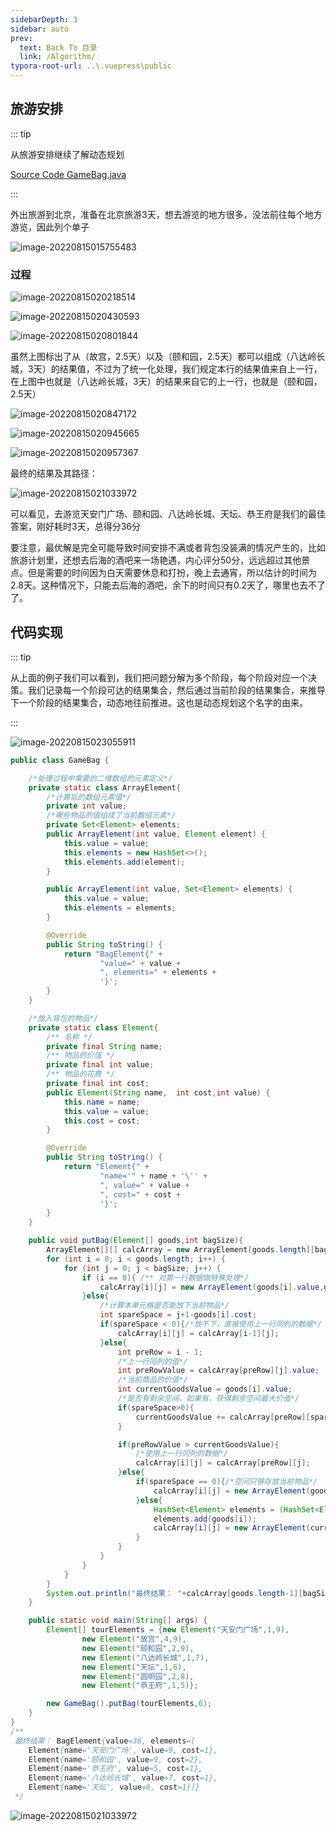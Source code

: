 ```yaml
---
sidebarDepth: 3
sidebar: auto
prev:
  text: Back To 目录
  link: /Algorithm/
typora-root-url: ..\.vuepress\public
---
```




## 旅游安排

::: tip

从旅游安排继续了解动态规划

[Source Code GameBag.java]()

:::

外出旅游到北京，准备在北京旅游3天，想去游览的地方很多，没法前往每个地方游览，因此列个单子

![image-20220815015755483](/images/algorithm/image-20220815015755483.png)

### 过程

![image-20220815020218514](/images/algorithm/image-20220815020218514.png)

![image-20220815020430593](/images/algorithm/image-20220815020430593.png)

![image-20220815020801844](/images/algorithm/image-20220815020801844.png)

虽然上图标出了从（故宫，2.5天）以及（颐和园，2.5天）都可以组成（八达岭长城，3天）的结果值，不过为了统一化处理，我们规定本行的结果值来自上一行，在上图中也就是（八达岭长城，3天）的结果来自它的上一行，也就是（颐和园，2.5天）

![image-20220815020847172](/images/algorithm/image-20220815020847172.png)

![image-20220815020945665](/images/algorithm/image-20220815020945665.png)

![image-20220815020957367](/images/algorithm/image-20220815020957367.png)

最终的结果及其路径：

![image-20220815021033972](/images/algorithm/image-20220815021033972.png)

可以看见，去游览天安门广场、颐和园、八达岭长城、天坛、恭王府是我们的最佳答案，刚好耗时3天，总得分36分

要注意，最优解是完全可能导致时间安排不满或者背包没装满的情况产生的，比如旅游计划里，还想去后海的酒吧来一场艳遇，内心评分50分，远远超过其他景点。但是需要的时间因为白天需要休息和打扮，晚上去通宵，所以估计的时间为2.8天。这种情况下，只能去后海的酒吧，余下的时间只有0.2天了，哪里也去不了了。



## 代码实现

::: tip

从上面的例子我们可以看到，我们把问题分解为多个阶段，每个阶段对应一个决策。我们记录每一个阶段可达的结果集合，然后通过当前阶段的结果集合，来推导下一个阶段的结果集合，动态地往前推进。这也是动态规划这个名字的由来。

:::

![image-20220815023055911](/images/algorithm/image-20220815023055911.png)

```java
public class GameBag {

    /*处理过程中需要的二维数组的元素定义*/
    private static class ArrayElement{
        /*计算后的数组元素值*/
        private int value;
        /*哪些物品的值组成了当前数组元素*/
        private Set<Element> elements;
        public ArrayElement(int value, Element element) {
            this.value = value;
            this.elements = new HashSet<>();
            this.elements.add(element);
        }

        public ArrayElement(int value, Set<Element> elements) {
            this.value = value;
            this.elements = elements;
        }

        @Override
        public String toString() {
            return "BagElement{" +
                    "value=" + value +
                    ", elements=" + elements +
                    '}';
        }
    }

    /*放入背包的物品*/
    private static class Element{
        /** 名称 */
        private final String name;
        /** 物品的价值 */
        private final int value;
        /** 物品的花费 */
        private final int cost;
        public Element(String name,  int cost,int value) {
            this.name = name;
            this.value = value;
            this.cost = cost;
        }

        @Override
        public String toString() {
            return "Element{" +
                    "name='" + name + '\'' +
                    ", value=" + value +
                    ", cost=" + cost +
                    '}';
        }
    }

    public void putBag(Element[] goods,int bagSize){
        ArrayElement[][] calcArray = new ArrayElement[goods.length][bagSize];
        for (int i = 0; i < goods.length; i++) {
            for (int j = 0; j < bagSize; j++) {
                if (i == 0){ /** 对第一行数据做特殊处理*/
                    calcArray[i][j] = new ArrayElement(goods[i].value,goods[i]);
                }else{
                    /*计算本单元格是否能放下当前物品*/
                    int spareSpace = j+1-goods[i].cost;
                    if(spareSpace < 0){/*放不下，直接使用上一行同列的数据*/
                        calcArray[i][j] = calcArray[i-1][j];
                    }else{
                        int preRow = i - 1;
                        /*上一行同列的值*/
                        int preRowValue = calcArray[preRow][j].value;
                        /*当前商品的价值*/
                        int currentGoodsValue = goods[i].value;
                        /*是否有剩余空间，如果有，获得剩余空间最大价值*/
                        if(spareSpace>0){
                            currentGoodsValue += calcArray[preRow][spareSpace-1].value;
                        }

                        if(preRowValue > currentGoodsValue){
                            /*使用上一行同列的数据*/
                            calcArray[i][j] = calcArray[preRow][j];
                        }else{
                            if(spareSpace == 0){/*空间只够存放当前物品*/
                                calcArray[i][j] = new ArrayElement(goods[i].value,goods[i]);
                            }else{
                                HashSet<Element> elements = (HashSet<Element>)((HashSet<Element>)calcArray[preRow][spareSpace - 1].elements).clone();
                                elements.add(goods[i]);
                                calcArray[i][j] = new ArrayElement(currentGoodsValue,elements);
                            }
                        }
                    }
                }
            }
        }
        System.out.println("最终结果： "+calcArray[goods.length-1][bagSize-1]);
    }

    public static void main(String[] args) {
        Element[] tourElements = {new Element("天安门广场",1,9),
                new Element("故宫",4,9),
                new Element("颐和园",2,9),
                new Element("八达岭长城",1,7),
                new Element("天坛",1,6),
                new Element("圆明园",2,8),
                new Element("恭王府",1,5)};

        new GameBag().putBag(tourElements,6);
    }
}
/**
 最终结果： BagElement{value=36, elements=[
    Element{name='天安门广场', value=9, cost=1}, 
    Element{name='颐和园', value=9, cost=2}, 
    Element{name='恭王府', value=5, cost=1}, 
    Element{name='八达岭长城', value=7, cost=1}, 
    Element{name='天坛', value=6, cost=1}]}
 */
```

![image-20220815021033972](/images/algorithm/image-20220815021033972.png)